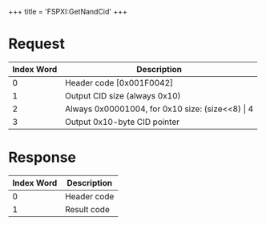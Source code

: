+++
title = 'FSPXI:GetNandCid'
+++

# Request

| Index Word | Description                                        |
|------------|----------------------------------------------------|
| 0          | Header code \[0x001F0042\]                         |
| 1          | Output CID size (always 0x10)                      |
| 2          | Always 0x00001004, for 0x10 size: (size\<\<8) \| 4 |
| 3          | Output 0x10-byte CID pointer                       |

# Response

| Index Word | Description |
|------------|-------------|
| 0          | Header code |
| 1          | Result code |
